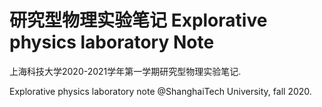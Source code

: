 # 研究型物理实验笔记 Explorative physics laboratory Note

上海科技大学2020-2021学年第一学期研究型物理实验笔记.

Explorative physics laboratory note @ShanghaiTech University, fall 2020.

